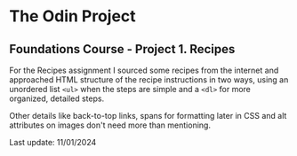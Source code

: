 # The Odin Project

## Foundations Course - Project 1. Recipes

For the Recipes assignment I sourced some recipes from the internet and approached HTML structure of the recipe instructions in two ways, using an unordered list `<ul>` when the steps are simple and a `<dl>` for more organized, detailed steps.

Other details like back-to-top links, spans for formatting later in CSS and alt attributes on images don't need more than mentioning.

Last update: 11/01/2024